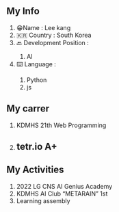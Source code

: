 <h2> My Info </h2>
<ol>
  <li>😁Name : Lee kang </li>
  <li>🇰🇷 Country : South Korea</li>
  <li>🔙 Development Position : </li>
  <ol> 
    <li> Al</li>
  </ol>
  <li>⌨️ Language :</li>
  <ol>
    <li>Python</li>
    <li>js</li>
  </ol>
  </ol>
  
  <h2>My carrer</h2>
  <ol>
  <li>KDMHS 21th Web Programming</li>
  <li> <h2> tetr.io A+</h2></li>
  </ol>
  
  <h2>My Activities</h2>
  <ol>
  <li>2022 LG CNS AI Genius Academy</li>
  <li>KDMHS AI Club “METARAIN” 1st</li>
  <li>Learning assembly</li>
  </ol>
